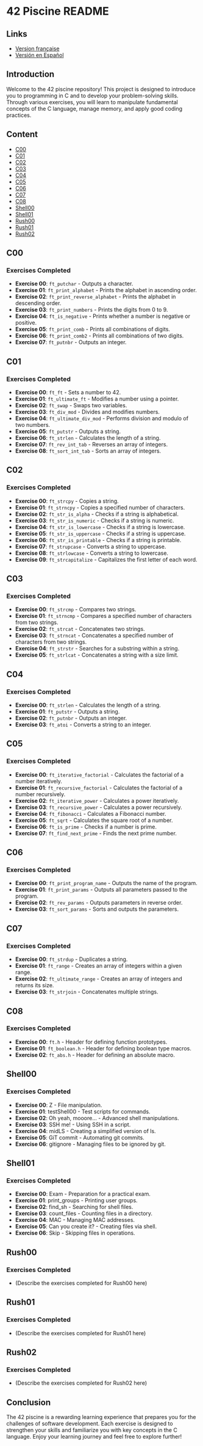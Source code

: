 # 42 Piscine README

## Links
- [Version française](README/README_FR.md)
- [Versión en Español](README/README_ES.md)

## Introduction
Welcome to the 42 piscine repository! This project is designed to introduce you to programming in C and to develop your problem-solving skills. Through various exercises, you will learn to manipulate fundamental concepts of the C language, manage memory, and apply good coding practices.

## Content

- [C00](#c00)
- [C01](#c01)
- [C02](#c02)
- [C03](#c03)
- [C04](#c04)
- [C05](#c05)
- [C06](#c06)
- [C07](#c07)
- [C08](#c08)
- [Shell00](#shell00)
- [Shell01](#shell01)
- [Rush00](#rush00)
- [Rush01](#rush01)
- [Rush02](#rush02)

## C00
### Exercises Completed
- **Exercise 00**: `ft_putchar` - Outputs a character.
- **Exercise 01**: `ft_print_alphabet` - Prints the alphabet in ascending order.
- **Exercise 02**: `ft_print_reverse_alphabet` - Prints the alphabet in descending order.
- **Exercise 03**: `ft_print_numbers` - Prints the digits from 0 to 9.
- **Exercise 04**: `ft_is_negative` - Prints whether a number is negative or positive.
- **Exercise 05**: `ft_print_comb` - Prints all combinations of digits.
- **Exercise 06**: `ft_print_comb2` - Prints all combinations of two digits.
- **Exercise 07**: `ft_putnbr` - Outputs an integer.

## C01
### Exercises Completed
- **Exercise 00**: `ft_ft` - Sets a number to 42.
- **Exercise 01**: `ft_ultimate_ft` - Modifies a number using a pointer.
- **Exercise 02**: `ft_swap` - Swaps two variables.
- **Exercise 03**: `ft_div_mod` - Divides and modifies numbers.
- **Exercise 04**: `ft_ultimate_div_mod` - Performs division and modulo of two numbers.
- **Exercise 05**: `ft_putstr` - Outputs a string.
- **Exercise 06**: `ft_strlen` - Calculates the length of a string.
- **Exercise 07**: `ft_rev_int_tab` - Reverses an array of integers.
- **Exercise 08**: `ft_sort_int_tab` - Sorts an array of integers.

## C02
### Exercises Completed
- **Exercise 00**: `ft_strcpy` - Copies a string.
- **Exercise 01**: `ft_strncpy` - Copies a specified number of characters.
- **Exercise 02**: `ft_str_is_alpha` - Checks if a string is alphabetical.
- **Exercise 03**: `ft_str_is_numeric` - Checks if a string is numeric.
- **Exercise 04**: `ft_str_is_lowercase` - Checks if a string is lowercase.
- **Exercise 05**: `ft_str_is_uppercase` - Checks if a string is uppercase.
- **Exercise 06**: `ft_str_is_printable` - Checks if a string is printable.
- **Exercise 07**: `ft_strupcase` - Converts a string to uppercase.
- **Exercise 08**: `ft_strlowcase` - Converts a string to lowercase.
- **Exercise 09**: `ft_strcapitalize` - Capitalizes the first letter of each word.

## C03
### Exercises Completed
- **Exercise 00**: `ft_strcmp` - Compares two strings.
- **Exercise 01**: `ft_strncmp` - Compares a specified number of characters from two strings.
- **Exercise 02**: `ft_strcat` - Concatenates two strings.
- **Exercise 03**: `ft_strncat` - Concatenates a specified number of characters from two strings.
- **Exercise 04**: `ft_strstr` - Searches for a substring within a string.
- **Exercise 05**: `ft_strlcat` - Concatenates a string with a size limit.

## C04
### Exercises Completed
- **Exercise 00**: `ft_strlen` - Calculates the length of a string.
- **Exercise 01**: `ft_putstr` - Outputs a string.
- **Exercise 02**: `ft_putnbr` - Outputs an integer.
- **Exercise 03**: `ft_atoi` - Converts a string to an integer.

## C05
### Exercises Completed
- **Exercise 00**: `ft_iterative_factorial` - Calculates the factorial of a number iteratively.
- **Exercise 01**: `ft_recursive_factorial` - Calculates the factorial of a number recursively.
- **Exercise 02**: `ft_iterative_power` - Calculates a power iteratively.
- **Exercise 03**: `ft_recursive_power` - Calculates a power recursively.
- **Exercise 04**: `ft_fibonacci` - Calculates a Fibonacci number.
- **Exercise 05**: `ft_sqrt` - Calculates the square root of a number.
- **Exercise 06**: `ft_is_prime` - Checks if a number is prime.
- **Exercise 07**: `ft_find_next_prime` - Finds the next prime number.

## C06
### Exercises Completed
- **Exercise 00**: `ft_print_program_name` - Outputs the name of the program.
- **Exercise 01**: `ft_print_params` - Outputs all parameters passed to the program.
- **Exercise 02**: `ft_rev_params` - Outputs parameters in reverse order.
- **Exercise 03**: `ft_sort_params` - Sorts and outputs the parameters.

## C07
### Exercises Completed
- **Exercise 00**: `ft_strdup` - Duplicates a string.
- **Exercise 01**: `ft_range` - Creates an array of integers within a given range.
- **Exercise 02**: `ft_ultimate_range` - Creates an array of integers and returns its size.
- **Exercise 03**: `ft_strjoin` - Concatenates multiple strings.

## C08
### Exercises Completed
- **Exercise 00**: `ft.h` - Header for defining function prototypes.
- **Exercise 01**: `ft_boolean.h` - Header for defining boolean type macros.
- **Exercise 02**: `ft_abs.h` - Header for defining an absolute macro.

## Shell00
### Exercises Completed
- **Exercise 00**: Z - File manipulation.
- **Exercise 01**: testShell00 - Test scripts for commands.
- **Exercise 02**: Oh yeah, mooore... - Advanced shell manipulations.
- **Exercise 03**: SSH me! - Using SSH in a script.
- **Exercise 04**: midLS - Creating a simplified version of ls.
- **Exercise 05**: GiT commit - Automating git commits.
- **Exercise 06**: gitignore - Managing files to be ignored by git.

## Shell01
### Exercises Completed
- **Exercise 00**: Exam - Preparation for a practical exam.
- **Exercise 01**: print_groups - Printing user groups.
- **Exercise 02**: find_sh - Searching for shell files.
- **Exercise 03**: count_files - Counting files in a directory.
- **Exercise 04**: MAC - Managing MAC addresses.
- **Exercise 05**: Can you create it? - Creating files via shell.
- **Exercise 06**: Skip - Skipping files in operations.

## Rush00
### Exercises Completed
- (Describe the exercises completed for Rush00 here)

## Rush01
### Exercises Completed
- (Describe the exercises completed for Rush01 here)

## Rush02
### Exercises Completed
- (Describe the exercises completed for Rush02 here)

## Conclusion
The 42 piscine is a rewarding learning experience that prepares you for the challenges of software development. Each exercise is designed to strengthen your skills and familiarize you with key concepts in the C language. Enjoy your learning journey and feel free to explore further!
